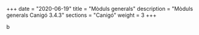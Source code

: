 +++
date        = "2020-06-19"
title       = "Mòduls generals"
description = "Mòduls generals Canigó 3.4.3"
sections    = "Canigó"
weight		= 3
+++

b